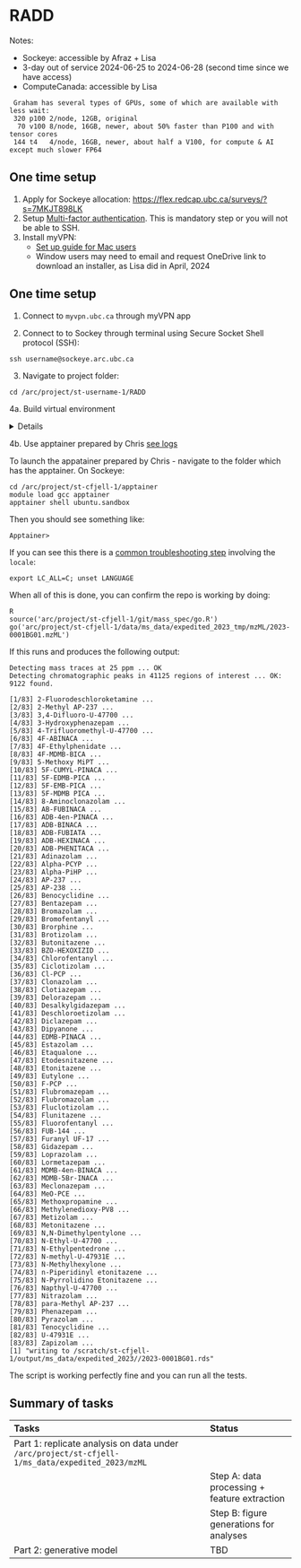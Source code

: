 # RADD


Notes:
- Sockeye: accessible by Afraz + Lisa
 - 3-day out of service   2024-06-25 to 2024-06-28 (second time since we have access)
- ComputeCanada: accessible by Lisa
 ```
  Graham has several types of GPUs, some of which are available with less wait:
  320 p100 2/node, 12GB, original
   70 v100 8/node, 16GB, newer, about 50% faster than P100 and with tensor cores
  144 t4   4/node, 16GB, newer, about half a V100, for compute & AI except much slower FP64
 ```
 
## One time setup 

1. Apply for Sockeye allocation: https://flex.redcap.ubc.ca/surveys/?s=7MKJT898LK
2. Setup [Multi-factor authentication](https://mfadevices.id.ubc.ca/). This is mandatory step or you will not be able to SSH.
3. Install myVPN:
   - [Set up guide for Mac users](https://ubc.service-now.com/kb_view.do?sysparm_article=KB0017956#macos)
   - Window users may need to email and request OneDrive link to download an installer, as Lisa did in April, 2024


## One time setup 

1. Connect to ```myvpn.ubc.ca``` through myVPN app
 
3. Connect to to Sockey through terminal using Secure Socket Shell protocol (SSH):
```
ssh username@sockeye.arc.ubc.ca
```

3. Navigate to project folder:
```
cd /arc/project/st-username-1/RADD
```

4a. Build virtual environment

 <details>
  
 Proposal 1: 
 ```
 cd $HOME
 
 wget https://repo.anaconda.com/miniconda/Miniconda3-latest-Linux-x86_64.sh
 bash Miniconda3-latest-Linux-x86_64.sh

 $HOME/miniconda3/bin/conda create --prefix nps-screen;
 $HOME/miniconda3/bin/conda activate nps-screen;
 $HOME/miniconda3/bin/conda install R r-tidyverse r-magrittr r-argparse;
 $HOME/miniconda3/bin/conda install -c bioconda bioconductor-xcms
 ```
 
 
 Proposal 2: https://www.biostars.org/p/450316/  [tested on ComputeCanada 2024-04-16]
 
 ```
 cd $HOME
 
 wget https://repo.anaconda.com/miniconda/Miniconda3-latest-Linux-x86_64.sh
 bash Miniconda3-latest-Linux-x86_64.sh
 
 base_dir=$(echo $PWD)
 
 export PATH=$base_dir/miniconda/bin:$PATH
 source ~/.bashrc
 echo -e "$base_dir/miniconda/etc/profile.d/conda.sh" >> ~/.profile
 conda init bash
 
 # installing Mamba for fasta downloading of packages in conda
 conda install mamba -n base -c conda-forge -y
 conda update conda -y
 conda update --all
 
 # Creating R environment in conda
 mamba create -n R -c conda-forge r-base -y

 # Activating R environment
 conda activate R
 mamba install -c conda-forge r-essentials

 ```

 Note: To undo initialization of conda upon startup, issue:
 ```conda init --reverse $SHELL```
</details>

4b. Use apptainer prepared by Chris [see logs](https://github.com/BCCDC-DSI/RADD/blob/main/workflows/part1/log.md)

To launch the appatainer prepared by Chris - navigate to the folder which has the apptainer. On Sockeye:

```
cd /arc/project/st-cfjell-1/apptainer
module load gcc apptainer
apptainer shell ubuntu.sandbox
```

Then you should see something like:

```
Apptainer>
```

If you can see this there is a [common troubleshooting step](https://github.com/potree/PotreeConverter/issues/281) involving the `locale`:

```
export LC_ALL=C; unset LANGUAGE
```

When all of this is done, you can confirm the repo is working by doing:

```
R
source('arc/project/st-cfjell-1/git/mass_spec/go.R')
go('arc/project/st-cfjell-1/data/ms_data/expedited_2023_tmp/mzML/2023-0001BG01.mzML')
```

If this runs and produces the following output:

```
Detecting mass traces at 25 ppm ... OK
Detecting chromatographic peaks in 41125 regions of interest ... OK: 9122 found.

[1/83] 2-Fluorodeschloroketamine ...
[2/83] 2-Methyl AP-237 ...
[3/83] 3,4-Difluoro-U-47700 ...
[4/83] 3-Hydroxyphenazepam ...
[5/83] 4-Trifluoromethyl-U-47700 ...
[6/83] 4F-ABINACA ...
[7/83] 4F-Ethylphenidate ...
[8/83] 4F-MDMB-BICA ...
[9/83] 5-Methoxy MiPT ...
[10/83] 5F-CUMYL-PINACA ...
[11/83] 5F-EDMB-PICA ...
[12/83] 5F-EMB-PICA ...
[13/83] 5F-MDMB PICA ...
[14/83] 8-Aminoclonazolam ...
[15/83] AB-FUBINACA ...
[16/83] ADB-4en-PINACA ...
[17/83] ADB-BINACA ...
[18/83] ADB-FUBIATA ...
[19/83] ADB-HEXINACA ...
[20/83] ADB-PHENITACA ...
[21/83] Adinazolam ...
[22/83] Alpha-PCYP ...
[23/83] Alpha-PiHP ...
[24/83] AP-237 ...
[25/83] AP-238 ...
[26/83] Benocyclidine ...
[27/83] Bentazepam ...
[28/83] Bromazolam ...
[29/83] Bromofentanyl ...
[30/83] Brorphine ...
[31/83] Brotizolam ...
[32/83] Butonitazene ...
[33/83] BZO-HEXOXIZID ...
[34/83] Chlorofentanyl ...
[35/83] Ciclotizolam ...
[36/83] Cl-PCP ...
[37/83] Clonazolam ...
[38/83] Clotiazepam ...
[39/83] Delorazepam ...
[40/83] Desalkylgidazepam ...
[41/83] Deschloroetizolam ...
[42/83] Diclazepam ...
[43/83] Dipyanone ...
[44/83] EDMB-PINACA ...
[45/83] Estazolam ...
[46/83] Etaqualone ...
[47/83] Etodesnitazene ...
[48/83] Etonitazene ...
[49/83] Eutylone ...
[50/83] F-PCP ...
[51/83] Flubromazepam ...
[52/83] Flubromazolam ...
[53/83] Fluclotizolam ...
[54/83] Flunitazene ...
[55/83] Fluorofentanyl ...
[56/83] FUB-144 ...
[57/83] Furanyl UF-17 ...
[58/83] Gidazepam ...
[59/83] Loprazolam ...
[60/83] Lormetazepam ...
[61/83] MDMB-4en-BINACA ...
[62/83] MDMB-5Br-INACA ...
[63/83] Meclonazepam ...
[64/83] MeO-PCE ...
[65/83] Methoxpropamine ...
[66/83] Methylenedioxy-PV8 ...
[67/83] Metizolam ...
[68/83] Metonitazene ...
[69/83] N,N-Dimethylpentylone ...
[70/83] N-Ethyl-U-47700 ...
[71/83] N-Ethylpentedrone ...
[72/83] N-methyl-U-47931E ...
[73/83] N-Methylhexylone ...
[74/83] n-Piperidinyl etonitazene ...
[75/83] N-Pyrrolidino Etonitazene ...
[76/83] Napthyl-U-47700 ...
[77/83] Nitrazolam ...
[78/83] para-Methyl AP-237 ...
[79/83] Phenazepam ...
[80/83] Pyrazolam ...
[81/83] Tenocyclidine ...
[82/83] U-47931E ...
[83/83] Zapizolam ...
[1] "writing to /scratch/st-cfjell-1/output/ms_data/expedited_2023//2023-0001BG01.rds"
```

The script is working perfectly fine and you can run all the tests.

## Summary of tasks

| Tasks | Status |
| :-- | :-- |
| Part 1: replicate analysis on data under ```/arc/project/st-cfjell-1/ms_data/expedited_2023/mzML``` |
| | Step A: data processing + feature extraction |
| | Step B: figure generations for analyses  |
| Part 2: generative model | TBD |

 
